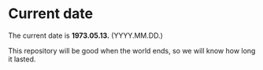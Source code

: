 # Current date

The current date is **1973.05.13.** (YYYY.MM.DD.)

This repository will be good when the world ends, so we will know how long it lasted.